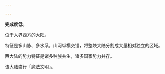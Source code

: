 ```yaml
---

---
```

**完成度低。**

位于人界西方的大陆。

特征是多山脉、多水系，山河纵横交错，将整块大陆分割成大量相对独立的区域。

西大陆的势力特征是诸多种族共生，诸多国家势力并存。

该大陆盛行「魔法文明」。
